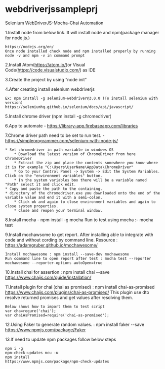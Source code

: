 # webdriverjssampleprj

Selenium WebDriverJS-Mocha-Chai Automation 
 
1.Install node from below link. It will install node and npm(package manager for node js.)

	https://nodejs.org/en/
	Once node installed check node and npm installed properly by running node -v and npm -v in command prompt

2.Install Atom(https://atom.io/)or Visual Code(https://code.visualstudio.com/) as IDE

3.Create the project by using “node init”

4.After creating install selenium webdriverjs

	Ex: npm install -g selenium-webdriver@3.0.0 (To install selenium with version)
	https://seleniumhq.github.io/selenium/docs/api/javascript/

5.Install chrome driver (npm install -g chromedriver)

6.App to automate - https://library-app.firebaseapp.com/libraries

7.Chrome driver path need to be set to run test. - https://simpleprogrammer.com/selenium-with-node-js/

	* Set chromedriver in path variable in windows OS
        * Download the latest version of ChromeDriver from here ChromeDriver
        * Extract the zip and place the contents somewhere you know where it is for example "C:\Users\UserName\AppData\ChromeDriver"
        * Go to your Control Panel -> System -> Edit the System Variables. Click on the "environment variables" button.
        * In the system variables box there will be a variable named "Path" select it and click edit. 
	* Copy and paste the path to the containing.  		
	* directory of the chromedriver.exe you downloaded onto the end of the variable value and end it with a semi-colon.
        * Click ok and again to close environment variables and again to close system properties.
        * Close and reopen your terminal window.
 
8.Install mocha - npm install -g mocha
	Run to test using mocha :-  mocha test
	
9.Install mochawsome to get report. After installing able to integrate with code and without cording by command line.
  	Resource : https://adamgruber.github.io/mochawesome/

  	Install mochawesome : npm install --save-dev mochawesome
  	Run command line to open report after test : mocha test --reporter mochawesome --reporter-options autoOpen=true

10.Install chai for assertion :  npm install chai --save
  	https://www.chaijs.com/guide/installation/
	
11.Install plugin for chai (chai as promised) : npm install chai-as-promised
  	https://www.chaijs.com/plugins/chai-as-promised/
  	This plugin use dto resolve returned promises and get values after resolving them.

  	Below shows how to import them to test script
  	var cha=requre('chai');
  	var chaiAsPromised=require('chai-as-promised');

12.Using Faker to generate random values. : npm install faker --save
	https://www.npmjs.com/package/Faker

13.If need to update npm packages follow below steps
	
	npm i -g 
  	npm-check-updates ncu -u 
  	npm install
  	https://www.npmjs.com/package/npm-check-updates
